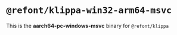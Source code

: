 # `@refont/klippa-win32-arm64-msvc`

This is the **aarch64-pc-windows-msvc** binary for `@refont/klippa`

